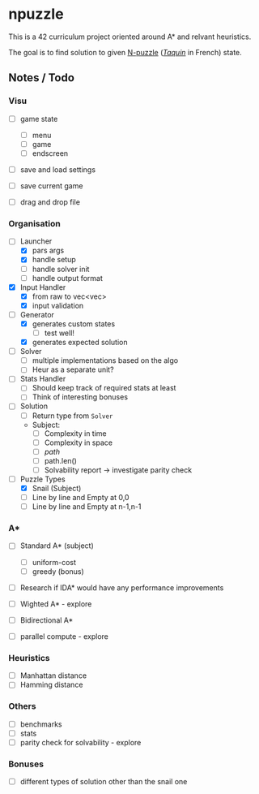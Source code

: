 # npuzzle

This is a 42 curriculum project oriented around A* and relvant heuristics.

The goal is to find solution to given [N-puzzle](https://en.wikipedia.org/wiki/15_puzzle) (*[Taquin](https://en.wikipedia.org/wiki/Jeu_de_taquin)* in French) state.

## Notes / Todo
### Visu
- [ ] game state
    - [ ] menu
    - [ ] game
    - [ ] endscreen
- [ ] save and load settings
- [ ] save current game
- [ ] drag and drop file


### Organisation
- [ ] Launcher
    - [x] pars args
    - [x] handle setup
    - [ ] handle solver init
    - [ ] handle output format
- [x] Input Handler
    - [x] from raw to vec<vec<T>>
    - [x] input validation
- [ ] Generator
    - [x] generates custom states
        - [ ] test well!
    - [x] generates expected solution
- [ ] Solver
    - [ ] multiple implementations based on the algo
    - [ ] Heur as a separate unit?
- [ ] Stats Handler
    - [ ] Should keep track of required stats at least
    - [ ] Think of interesting bonuses
- [ ] Solution
    - [ ] Return type from `Solver`
    - Subject:
        - [ ] Complexity in time
        - [ ] Complexity in space
        - [ ] *path*
        - [ ] path.len()
        - [ ] Solvability report -> investigate parity check
- [ ] Puzzle Types
    - [x] Snail (Subject)
    - [ ] Line by line and Empty at 0,0
    - [ ] Line by line and Empty at n-1,n-1
### A*
- [ ] Standard A* (subject)
    - [ ] uniform-cost 
    - [ ] greedy (bonus)
- [ ] Research if IDA* would have any performance improvements
- [ ] Wighted A* - explore
- [ ] Bidirectional A*
- [ ] parallel compute - explore


### Heuristics
- [ ] Manhattan distance
- [ ] Hamming distance

### Others
- [ ] benchmarks
- [ ] stats
- [ ] parity check for solvability - explore

### Bonuses
- [ ] different types of solution other than the snail one

